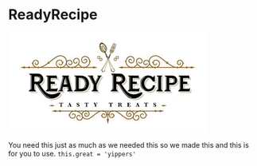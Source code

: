 # ReadyRecipe
![logo](./logo.jpg)

You need this just as much as we needed this so we made this and this is for you to use. `this.great = 'yippers'`
